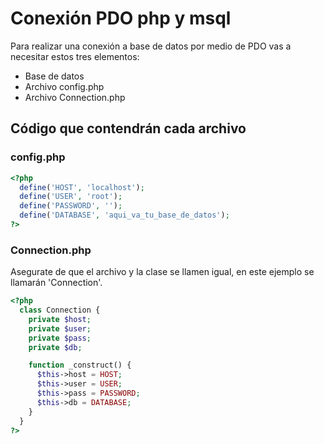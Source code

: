 # Conexión PDO php y msql
Para realizar una conexión a base de datos por medio de PDO vas a necesitar estos tres elementos:
- Base de datos
- Archivo config.php
- Archivo Connection.php

## Código que contendrán cada archivo

### config.php

``` php
<?php
  define('HOST', 'localhost');
  define('USER', 'root');
  define('PASSWORD', '');
  define('DATABASE', 'aqui_va_tu_base_de_datos');
?>
```

### Connection.php
Asegurate de que el archivo y la clase se llamen igual, en este ejemplo se llamarán 'Connection'. 
``` php
<?php
  class Connection {
    private $host;
    private $user;
    private $pass;
    private $db;

    function _construct() {
      $this->host = HOST;
      $this->user = USER;
      $this->pass = PASSWORD;
      $this->db = DATABASE;
    }
  }
?>
```
